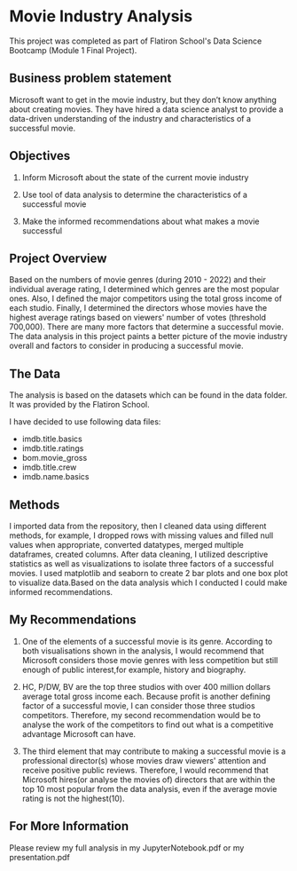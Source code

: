 # Movie Industry Analysis

This project was completed as part of Flatiron School's Data Science Bootcamp (Module 1 Final Project).

## Business problem statement

Microsoft want to get in the movie industry, but they don’t know anything about creating movies. They have hired  a data science analyst to provide a data-driven understanding of the industry and characteristics of a successful movie.

## Objectives

1. Inform Microsoft about the state of the current movie industry

2. Use tool of data analysis to determine the characteristics of a successful movie

3. Make the informed recommendations about what makes a movie successful


## Project Overview

Based on the numbers of movie genres (during 2010 - 2022) and their individual average rating, I determined which genres are the most popular ones. Also, I defined the major competitors using the total gross income of each studio. Finally, I determined the directors whose movies have the highest average ratings based on viewers' number of votes (threshold 700,000). There are many more factors that determine a successful movie. The data analysis in this project paints a better picture of the movie industry overall and factors to consider in producing a successful movie.


## The Data

The analysis is based on the datasets which can be found in the data folder. It was provided by the Flatiron School.

I have decided to use following data files:

* imdb.title.basics
* imdb.title.ratings
* bom.movie_gross
* imdb.title.crew
* imdb.name.basics


## Methods

I imported data from the repository, then I cleaned data using different methods, for example, I dropped rows with missing values and filled null values when appropriate, converted datatypes, merged multiple dataframes, created columns. After data cleaning, I utilized descriptive statistics as well as visualizations to isolate three factors of a successful movies. I used matplotlib and seaborn to create 2 bar plots and one box plot to visualize data.Based on the data analysis which I conducted I could make informed recommendations.

## My Recommendations

1. One of the elements of a successful movie is its genre. According to both visualisations shown in the analysis, I would recommend that Microsoft considers those movie genres with less competition but still enough of public interest,for example, history and biography.

2. HC, P/DW, BV are the top three studios with over 400 million dollars average total gross income each. Because profit is another defining factor of a successful movie, I can consider those three studios competitors. Therefore, my second recommendation would be to analyse the work of the competitors to find out what is a competitive advantage Microsoft can have.

3. The third element that may contribute to making a successful movie is a professional director(s) whose movies draw viewers' attention and receive positive public reviews. Therefore, I would recommend that Microsoft hires(or analyse the movies of) directors that are within the top 10 most popular from the data analysis, even if the average movie rating is not the highest(10).

## For More Information 

Please review my full analysis in my JupyterNotebook.pdf or my presentation.pdf



